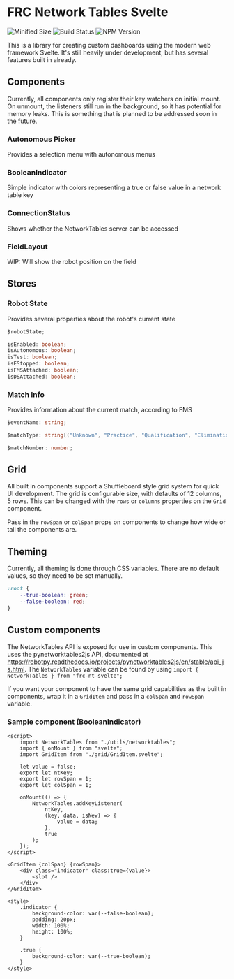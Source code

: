 # FRC Network Tables Svelte

![Minified Size](https://img.shields.io/bundlephobia/min/frc-nt-svelte?style=for-the-badge)
![Build Status](https://img.shields.io/github/workflow/status/CrispyBacon1999/frc-nt-svelte/Publish?style=for-the-badge)
![NPM Version](https://img.shields.io/npm/v/frc-nt-svelte?style=for-the-badge)

This is a library for creating custom dashboards using the modern web framework Svelte. It's still heavily under development, but has several features built in already.

## Components

Currently, all components only register their key watchers on initial mount. On unmount, the listeners still run in the background, so it has potential for memory leaks. This is something that is planned to be addressed soon in the future.

### Autonomous Picker

Provides a selection menu with autonomous menus

### BooleanIndicator

Simple indicator with colors representing a true or false value in a network table key

### ConnectionStatus

Shows whether the NetworkTables server can be accessed

### FieldLayout

WIP: Will show the robot position on the field

## Stores

### Robot State

Provides several properties about the robot's current state

```ts
$robotState;

isEnabled: boolean;
isAutonomous: boolean;
isTest: boolean;
isEStopped: boolean;
isFMSAttached: boolean;
isDSAttached: boolean;
```

### Match Info

Provides information about the current match, according to FMS

```ts
$eventName: string;

$matchType: string[("Unknown", "Practice", "Qualification", "Elimination")];

$matchNumber: number;
```

## Grid

All built in components support a Shuffleboard style grid system for quick UI development. The grid is configurable size, with defaults of 12 columns, 5 rows. This can be changed with the `rows` or `columns` properties on the `Grid` component.

Pass in the `rowSpan` or `colSpan` props on components to change how wide or tall the components are.

## Theming

Currently, all theming is done through CSS variables. There are no default values, so they need to be set manually.

```css
:root {
    --true-boolean: green;
    --false-boolean: red;
}
```

## Custom components

The NetworkTables API is exposed for use in custom components. This uses the pynetworktables2js API, documented at https://robotpy.readthedocs.io/projects/pynetworktables2js/en/stable/api_js.html. The `NetworkTables` variable can be found by using `import { NetworkTables } from "frc-nt-svelte";`

If you want your component to have the same grid capabilities as the built in components, wrap it in a `GridItem` and pass in a `colSpan` and `rowSpan` variable.

### Sample component (BooleanIndicator)

```svelte
<script>
    import NetworkTables from "./utils/networktables";
    import { onMount } from "svelte";
    import GridItem from "./grid/GridItem.svelte";

    let value = false;
    export let ntKey;
    export let rowSpan = 1;
    export let colSpan = 1;

    onMount(() => {
        NetworkTables.addKeyListener(
            ntKey,
            (key, data, isNew) => {
                value = data;
            },
            true
        );
    });
</script>

<GridItem {colSpan} {rowSpan}>
    <div class="indicator" class:true={value}>
        <slot />
    </div>
</GridItem>

<style>
    .indicator {
        background-color: var(--false-boolean);
        padding: 20px;
        width: 100%;
        height: 100%;
    }

    .true {
        background-color: var(--true-boolean);
    }
</style>
```
